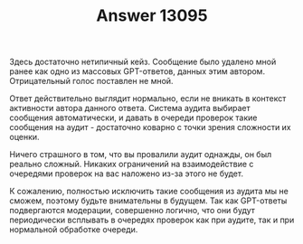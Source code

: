﻿---
title: "Answer 13095"
se.owner.user_id: 373567
se.owner.display_name: "aepot"
se.owner.link: "https://ru.meta.stackoverflow.com/users/373567/aepot"
se.answer_id: 13095
se.question_id: 13094
se.post_type: answer
se.is_accepted: True
---
<p>Здесь достаточно нетипичный кейз. Сообщение было удалено мной ранее как одно из массовых GPT-ответов, данных этим автором. Отрицательный голос поставлен не мной.</p>
<p>Ответ действительно выглядит нормально, если не вникать в контекст активности автора данного ответа. Система аудита выбирает сообщения автоматически, и давать в очереди проверок такие сообщения на аудит - достаточно коварно с точки зрения сложности их оценки.</p>
<p>Ничего страшного в том, что вы провалили аудит однажды, он был реально сложный. Никаких ограничений на взаимодействие с очередями проверок на вас наложено из-за этого не будет.</p>
<p>К сожалению, полностью исключить такие сообщения из аудита мы не сможем, поэтому будьте внимательны в будущем. Так как GPT-ответы подвергаются модерации, совершенно логично, что они будут периодически всплывать в очередях проверок как при аудите, так и при нормальной обработке очереди.</p>
